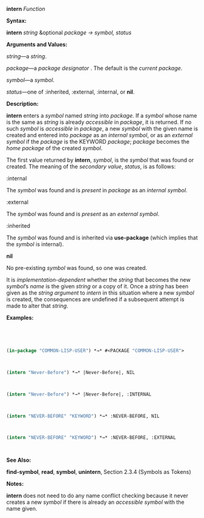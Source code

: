 **intern** *Function* 



**Syntax:** 



**intern** *string* &amp;optional *package → symbol, status* 



**Arguments and Values:** 



*string*—a *string*. 



*package*—a *package designator* . The default is the *current package*. 



*symbol*—a *symbol*. 



*status*—one of :inherited, :external, :internal, or **nil**. 



**Description:** 



**intern** enters a *symbol* named *string* into *package*. If a *symbol* whose name is the same as *string* is already *accessible* in *package*, it is returned. If no such *symbol* is *accessible* in *package*, a new *symbol* with the given name is created and entered into *package* as an *internal symbol*, or as an *external symbol* if the *package* is the KEYWORD *package*; *package* becomes the *home package* of the created *symbol*. 



The first value returned by **intern**, *symbol*, is the *symbol* that was found or created. The meaning of the *secondary value*, *status*, is as follows: 



:internal 



The *symbol* was found and is *present* in *package* as an *internal symbol*. 



:external 



The *symbol* was found and is *present* as an *external symbol*. 



:inherited 



The *symbol* was found and is inherited via **use-package** (which implies that the *symbol* is internal). 



**nil** 



No pre-existing *symbol* was found, so one was created. 







 



 



It is *implementation-dependent* whether the *string* that becomes the new *symbol*’s *name* is the given *string* or a copy of it. Once a *string* has been given as the *string argument* to *intern* in this situation where a new *symbol* is created, the consequences are undefined if a subsequent attempt is made to alter that *string*. 



**Examples:**
```lisp
 



(in-package "COMMON-LISP-USER") *→* #<PACKAGE "COMMON-LISP-USER"> 



(intern "Never-Before") *→* |Never-Before|, NIL 



(intern "Never-Before") *→* |Never-Before|, :INTERNAL 



(intern "NEVER-BEFORE" "KEYWORD") *→* :NEVER-BEFORE, NIL 



(intern "NEVER-BEFORE" "KEYWORD") *→* :NEVER-BEFORE, :EXTERNAL 




```
**See Also:** 



**find-symbol**, **read**, **symbol**, **unintern**, Section 2.3.4 (Symbols as Tokens) 



**Notes:** 



**intern** does not need to do any name conflict checking because it never creates a new *symbol* if there is already an *accessible symbol* with the name given. 



